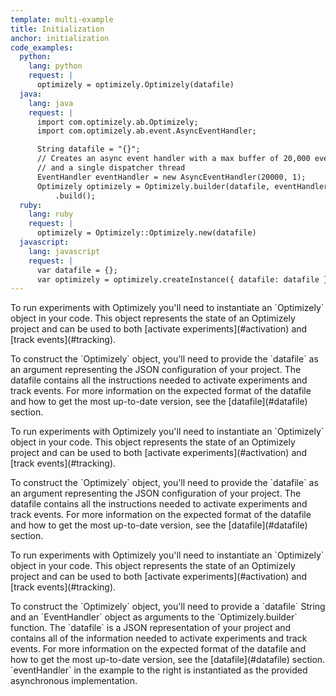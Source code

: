 ```yaml
---
template: multi-example
title: Initialization
anchor: initialization
code_examples:
  python:
    lang: python
    request: |
      optimizely = optimizely.Optimizely(datafile)
  java:
    lang: java
    request: |
      import com.optimizely.ab.Optimizely;
      import com.optimizely.ab.event.AsyncEventHandler;

      String datafile = "{}";
      // Creates an async event handler with a max buffer of 20,000 events
      // and a single dispatcher thread
      EventHandler eventHandler = new AsyncEventHandler(20000, 1);
      Optimizely optimizely = Optimizely.builder(datafile, eventHandler)
          .build();
  ruby:
    lang: ruby
    request: |
      optimizely = Optimizely::Optimizely.new(datafile)
  javascript:
    lang: javascript
    request: |
      var datafile = {};
      var optimizely = optimizely.createInstance({ datafile: datafile });
---
```


<div class="hidden visible" data-toggle-section="python-code">
To run experiments with Optimizely you'll need to instantiate an `Optimizely` object in your code. This object represents the state of an Optimizely project and can be used to both [activate experiments](#activation) and [track events](#tracking).</div>

<p>

<div class="hidden visible" data-toggle-section="python-code">
To construct the `Optimizely` object, you'll need to provide the `datafile` as an argument representing the JSON configuration of your project. The datafile contains all the instructions needed to activate experiments and track events. For more information on the expected format of the datafile and how to get the most up-to-date version, see the [datafile](#datafile) section.</div>

<p>

<div class="hidden" data-toggle-section="ruby-code">
To run experiments with Optimizely you'll need to instantiate an `Optimizely` object in your code. This object represents the state of an Optimizely project and can be used to both [activate experiments](#activation) and [track events](#tracking).</div>

<p>

<div class="hidden" data-toggle-section="ruby-code">
To construct the `Optimizely` object, you'll need to provide the `datafile` as an argument representing the JSON configuration of your project. The datafile contains all the instructions needed to activate experiments and track events. For more information on the expected format of the datafile and how to get the most up-to-date version, see the [datafile](#datafile) section.</div>

<p>

<div class="hidden" data-toggle-section="java-code">
To run experiments with Optimizely you'll need to instantiate an `Optimizely` object in your code. This object represents the state of an Optimizely project and can be used to both [activate experiments](#activation) and [track events](#tracking).</div>

<p>

<div class="hidden" data-toggle-section="java-code">
To construct the `Optimizely` object, you'll need to provide a `datafile` String and an `EventHandler` object as arguments to the `Optimizely.builder` function. The `datafile` is a JSON representation of your project and contains all of the information needed to activate experiments and track events. For more information on the expected format of the datafile and how to get the most up-to-date version, see the [datafile](#datafile) section. `eventHandler` in the example to the right is instantiated as the provided asynchronous implementation.</div>
